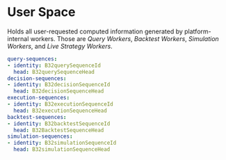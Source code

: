# User Space

Holds all user-requested computed information generated by platform-internal workers. Those are _Query Workers_, _Backtest Workers_, _Simulation Workers_, and _Live Strategy Workers_.

```yaml
query-sequences:
- identity: B32querySequenceId
  head: B32querySequenceHead
decision-sequences:
- identity: B32decisionSequenceId
  head: B32decisionSequenceHead
execution-sequences:
- identity: B32executionSequenceId
  head: B32executionSequenceHead
backtest-sequences:
- identity: B32backtestSequenceId
  head: B32BacktestSequenceHead
simulation-sequences:
- identity: B32simulationSequenceId
  head: B32simulationSequenceHead
```
